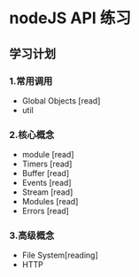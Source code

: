 # nodeJS API 练习

## 学习计划

### 1.常用调用

- Global Objects [read]
- util

### 2.核心概念

- module [read]
- Timers [read]
- Buffer [read]
- Events [read]
- Stream [read]
- Modules [read]
- Errors [read]

### 3.高级概念

- File System[reading]
- HTTP
